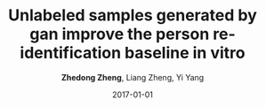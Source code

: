 ---
title: "Unlabeled samples generated by gan improve the person re-identification baseline in vitro"
collection: publications
permalink: /publication/2017-01-01-Unlabeled-samples-generated-by-gan-improve-the-person-re-identification-baseline-in-vitro
date: 2017-01-01
doi: 
venue: 'ICCV'
paperurl: 'https://zdzheng.xyz/files/ICCV17.pdf'
code: 'https://github.com/layumi/Person-reID_GAN'
author: '<strong>Zhedong Zheng</strong>,  Liang Zheng,  Yi Yang'
citation: ' Zhedong Zheng,  Liang Zheng,  Yi Yang, &quot;Unlabeled samples generated by gan improve the person re-identification baseline in vitro.&quot; ICCV, 2017.'
pub_year: '2017'
bib: >
    ```bib
    @inproceedings{zheng2017unlabeled,  <br\>    author = "Zheng, Zhedong and Zheng, Liang and Yang, Yi",  <br\>    title = "Unlabeled samples generated by gan improve the person re-identification baseline in vitro",  <br\>    booktitle = "ICCV",  <br\>    pages = "3754--3762",  <br\>    code = "https://github.com/layumi/Person-reID\_GAN",  <br\>    url = "https://zdzheng.xyz/files/ICCV17.pdf",  <br\>    year = "2017"
    }
    ```

---